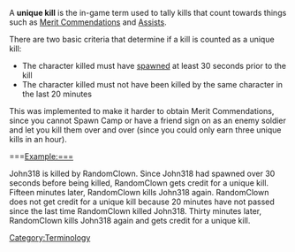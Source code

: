 A **unique kill** is the in-game term used to tally kills that count
towards things such as [Merit
Commendations](Merit_Commendations.md) and
[Assists](Assist.md).

There are two basic criteria that determine if a kill is counted as a
unique kill:

- The character killed must have [spawned](Spawn.md) at least
  30 seconds prior to the kill
- The character killed must not have been killed by the same character
  in the last 20 minutes

This was implemented to make it harder to obtain Merit Commendations,
since you cannot Spawn Camp or have a friend sign on as an enemy soldier
and let you kill them over and over (since you could only earn three
unique kills in an hour).

===<Example:===>

John318 is killed by RandomClown. Since John318 had spawned over 30
seconds before being killed, RandomClown gets credit for a unique kill.
Fifteen minutes later, RandomClown kills John318 again. RandomClown does
not get credit for a unique kill because 20 minutes have not passed
since the last time RandomClown killed John318. Thirty minutes later,
RandomClown kills John318 again and gets credit for a unique kill.

[Category:Terminology](Category:Terminology.md)
